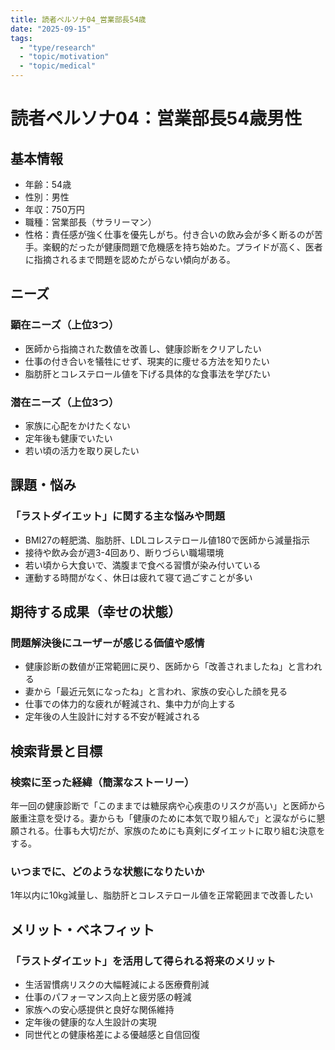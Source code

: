 ```yaml
---
title: 読者ペルソナ04_営業部長54歳
date: "2025-09-15"
tags:
  - "type/research"
  - "topic/motivation"
  - "topic/medical"
---
```


# 読者ペルソナ04：営業部長54歳男性

## 基本情報
- 年齢：54歳
- 性別：男性
- 年収：750万円
- 職種：営業部長（サラリーマン）
- 性格：責任感が強く仕事を優先しがち。付き合いの飲み会が多く断るのが苦手。楽観的だったが健康問題で危機感を持ち始めた。プライドが高く、医者に指摘されるまで問題を認めたがらない傾向がある。

## ニーズ
### 顕在ニーズ（上位3つ）
- 医師から指摘された数値を改善し、健康診断をクリアしたい
- 仕事の付き合いを犠牲にせず、現実的に痩せる方法を知りたい
- 脂肪肝とコレステロール値を下げる具体的な食事法を学びたい

### 潜在ニーズ（上位3つ）
- 家族に心配をかけたくない
- 定年後も健康でいたい
- 若い頃の活力を取り戻したい

## 課題・悩み
### 「ラストダイエット」に関する主な悩みや問題
- BMI27の軽肥満、脂肪肝、LDLコレステロール値180で医師から減量指示
- 接待や飲み会が週3-4回あり、断りづらい職場環境
- 若い頃から大食いで、満腹まで食べる習慣が染み付いている
- 運動する時間がなく、休日は疲れて寝て過ごすことが多い

## 期待する成果（幸せの状態）
### 問題解決後にユーザーが感じる価値や感情
- 健康診断の数値が正常範囲に戻り、医師から「改善されましたね」と言われる
- 妻から「最近元気になったね」と言われ、家族の安心した顔を見る
- 仕事での体力的な疲れが軽減され、集中力が向上する
- 定年後の人生設計に対する不安が軽減される

## 検索背景と目標
### 検索に至った経緯（簡潔なストーリー）
年一回の健康診断で「このままでは糖尿病や心疾患のリスクが高い」と医師から厳重注意を受ける。妻からも「健康のために本気で取り組んで」と涙ながらに懇願される。仕事も大切だが、家族のためにも真剣にダイエットに取り組む決意をする。

### いつまでに、どのような状態になりたいか
1年以内に10kg減量し、脂肪肝とコレステロール値を正常範囲まで改善したい

## メリット・ベネフィット
### 「ラストダイエット」を活用して得られる将来のメリット
- 生活習慣病リスクの大幅軽減による医療費削減
- 仕事のパフォーマンス向上と疲労感の軽減
- 家族への安心感提供と良好な関係維持
- 定年後の健康的な人生設計の実現
- 同世代との健康格差による優越感と自信回復